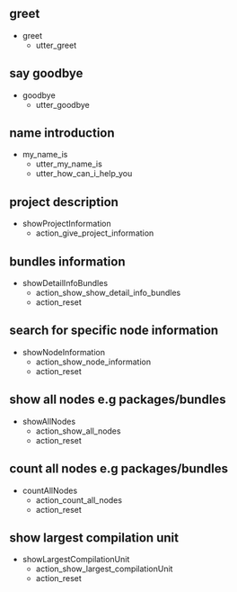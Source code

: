 ## greet
* greet
  - utter_greet


## say goodbye
* goodbye
  - utter_goodbye

## name introduction
* my_name_is
  - utter_my_name_is
  - utter_how_can_i_help_you

## project description
* showProjectInformation
  - action_give_project_information

## bundles information
* showDetailInfoBundles
  - action_show_show_detail_info_bundles
  - action_reset
  
## search for specific node information
* showNodeInformation
  - action_show_node_information
  - action_reset

## show all nodes e.g packages/bundles
* showAllNodes
  - action_show_all_nodes
  - action_reset

## count all nodes e.g packages/bundles
* countAllNodes
  - action_count_all_nodes
  - action_reset

## show largest compilation unit
* showLargestCompilationUnit
  - action_show_largest_compilationUnit
  - action_reset